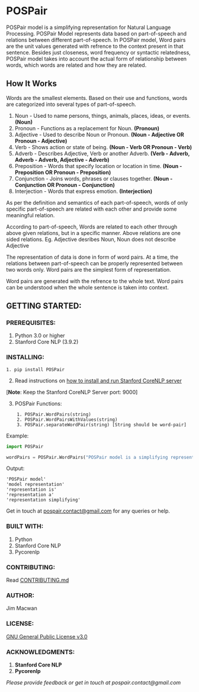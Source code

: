 # POSPair
  POSPair model is a simplifying representation for Natural Language Processing. POSPair Model represents data based on part-of-speech and relations between different part-of-speech. In POSPair model, Word pairs are the unit values generated with refrence to the context present in that sentence. Besides just closeness, word frequency or syntactic relatedness, POSPair model takes into account the actual form of relationship between words, which words are related and how they are related.
  
## How It Works
Words are the smallest elements. Based on their use and functions, words are categorized into several types of part-of-speech.
1. Noun - Used to name persons, things, animals, places, ideas, or events.    **(Noun)**
2. Pronoun - Functions as a replacement for Noun.                             **(Pronoun)**
3. Adjective - Used to describe Noun or Pronoun. 		              **(Noun - Adjective OR Pronoun - Adjective)**
4. Verb - Shows action or state of being. 				      **(Noun - Verb OR Pronoun - Verb)**
5. Adverb - Describes Adjective, Verb or another Adverb. 		      **(Verb - Adverb, Adverb - Adverb, Adjective - Adverb)**
6. Preposition - Words that specify location or location in time.	      **(Noun - Preposition OR Pronoun - Preposition)**
7. Conjunction - Joins words, phrases or clauses together.		      **(Noun - Conjunction OR Pronoun - Conjunction)**
8. Interjection - Words that express emotion.				      **(Interjection)**

As per the definition and semantics of each part-of-speech, words of only specific part-of-speech are related with each other and provide some meaningful relation.

According to part-of-speech, Words are related to each other through above given relations, but in a specific manner. Above relations are one sided relations.
Eg. Adjective desribes Noun, Noun does not describe Adjective

The representation of data is done in form of word pairs. At a time, the relations between part-of-speech can be properly represented between two words only. Word pairs are the simplest form of representation.

Word pairs are generated with the refrence to the whole text. Word pairs can be understood when the whole sentence is taken into context.

## GETTING STARTED:
### PREREQUISITES:
1. Python 3.0 or higher
2. Stanford Core NLP (3.9.2)

### INSTALLING:
```
1. pip install POSPair
```
2. Read instructions on [how to install and run Stanford CoreNLP server](http://stanfordnlp.github.io/CoreNLP/corenlp-server.html#getting-started)

[**Note**: Keep the Stanford CoreNLP Server port: 9000]

3. POSPair Functions:
```
    1. POSPair.WordPairs(string)
    2. POSPair.WordPairsWithValues(string)
    3. POSPair.separateWordPair(string) [String should be word-pair]
```
Example:
```Python
import POSPair

wordPairs = POSPair.WordPairs("POSPair model is a simplifying representation.")
```
Output:
```
'POSPair model'
'model representation'
'representation is'
'representation a'
'representation simplifying'
```

Get in touch at pospair.contact@gmail.com for any queries or help.

### BUILT WITH:
1. Python
2. Stanford Core NLP
3. Pycorenlp

### CONTRIBUTING:
Read [CONTRIBUTING.md](https://github.com/jmacwan/POSPair/blob/master/CONTRIBUTING.md)

### AUTHOR:
Jim Macwan

### LICENSE:
[GNU General Public License v3.0](https://github.com/jmacwan/POSPair/blob/master/LICENSE)

### ACKNOWLEDGMENTS:
1. **Stanford Core NLP**
2. **Pycorenlp**

_Please provide feedback or get in touch at pospair.contact@gmail.com_